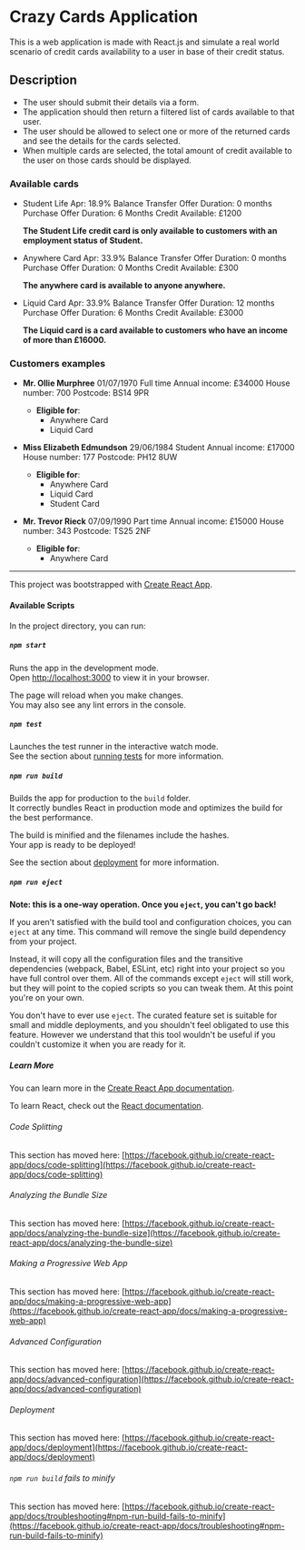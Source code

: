 # Crazy Cards Application
This is a web application is made with React.js and simulate a real world scenario of credit cards availability to a user in base of their credit status.

## Description
- The user should submit their details via a form.
- The application should then return a filtered list of cards available to that user.
- The user should be allowed to select one or more of the returned cards and see the details for the cards selected.
- When multiple cards are selected, the total amount of credit available to the user on those cards should be displayed.

### Available cards

- Student Life
  Apr: 18.9%
  Balance Transfer Offer Duration: 0 months
  Purchase Offer Duration: 6 Months
  Credit Available: £1200  

  **The Student Life credit card is only available to customers with an employment status of Student.**

- Anywhere Card
  Apr: 33.9%
  Balance Transfer Offer Duration: 0 months
  Purchase Offer Duration: 0 Months
  Credit Available: £300  

  **The anywhere card is available to anyone anywhere.**

- Liquid Card
  Apr: 33.9%
  Balance Transfer Offer Duration: 12 months
  Purchase Offer Duration: 6 Months
  Credit Available: £3000  

  **The Liquid card is a card available to customers who have an income of more than £16000.**

### Customers examples


- **Mr. Ollie Murphree**
  01/07/1970
  Full time
  Annual income: £34000
  House number: 700
  Postcode: BS14 9PR
  - **Eligible for**:
    - Anywhere Card
    - Liquid Card

- **Miss Elizabeth Edmundson**
  29/06/1984
  Student
  Annual income: £17000
  House number: 177
  Postcode: PH12 8UW
  - **Eligible for**:
    - Anywhere Card
    - Liquid Card
    - Student Card

- **Mr. Trevor Rieck**
  07/09/1990
  Part time
  Annual income: £15000
  House number: 343
  Postcode: TS25 2NF
  - **Eligible for**:
    - Anywhere Card

------------------

This project was bootstrapped with [Create React App](https://github.com/facebook/create-react-app).

#### Available Scripts

In the project directory, you can run:

##### `npm start`

Runs the app in the development mode.\
Open [http://localhost:3000](http://localhost:3000) to view it in your browser.

The page will reload when you make changes.\
You may also see any lint errors in the console.

##### `npm test`

Launches the test runner in the interactive watch mode.\
See the section about [running tests](https://facebook.github.io/create-react-app/docs/running-tests) for more information.

##### `npm run build`

Builds the app for production to the `build` folder.\
It correctly bundles React in production mode and optimizes the build for the best performance.

The build is minified and the filenames include the hashes.\
Your app is ready to be deployed!

See the section about [deployment](https://facebook.github.io/create-react-app/docs/deployment) for more information.

##### `npm run eject`

**Note: this is a one-way operation. Once you `eject`, you can't go back!**

If you aren't satisfied with the build tool and configuration choices, you can `eject` at any time. This command will remove the single build dependency from your project.

Instead, it will copy all the configuration files and the transitive dependencies (webpack, Babel, ESLint, etc) right into your project so you have full control over them. All of the commands except `eject` will still work, but they will point to the copied scripts so you can tweak them. At this point you're on your own.

You don't have to ever use `eject`. The curated feature set is suitable for small and middle deployments, and you shouldn't feel obligated to use this feature. However we understand that this tool wouldn't be useful if you couldn't customize it when you are ready for it.

##### Learn More

You can learn more in the [Create React App documentation](https://facebook.github.io/create-react-app/docs/getting-started).

To learn React, check out the [React documentation](https://reactjs.org/).

###### Code Splitting

This section has moved here: [https://facebook.github.io/create-react-app/docs/code-splitting](https://facebook.github.io/create-react-app/docs/code-splitting)

###### Analyzing the Bundle Size

This section has moved here: [https://facebook.github.io/create-react-app/docs/analyzing-the-bundle-size](https://facebook.github.io/create-react-app/docs/analyzing-the-bundle-size)

###### Making a Progressive Web App

This section has moved here: [https://facebook.github.io/create-react-app/docs/making-a-progressive-web-app](https://facebook.github.io/create-react-app/docs/making-a-progressive-web-app)

###### Advanced Configuration

This section has moved here: [https://facebook.github.io/create-react-app/docs/advanced-configuration](https://facebook.github.io/create-react-app/docs/advanced-configuration)

###### Deployment

This section has moved here: [https://facebook.github.io/create-react-app/docs/deployment](https://facebook.github.io/create-react-app/docs/deployment)

###### `npm run build` fails to minify

This section has moved here: [https://facebook.github.io/create-react-app/docs/troubleshooting#npm-run-build-fails-to-minify](https://facebook.github.io/create-react-app/docs/troubleshooting#npm-run-build-fails-to-minify)
